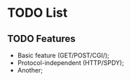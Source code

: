 TODO List
=====================

TODO Features
---------------------
- Basic feature (GET/POST/CGI/);
- Protocol-independent (HTTP/SPDY);
- Another;
